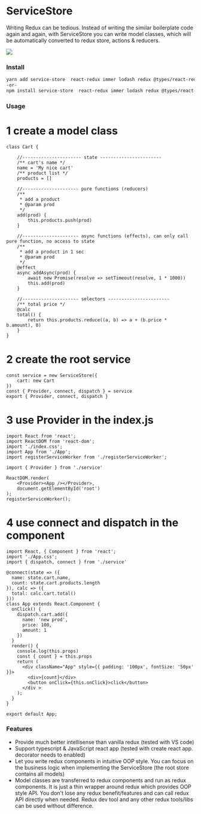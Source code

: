# ServiceStore
Writing Redux can be tedious. Instead of writing the similar boilerplate code again and again, with ServiceStore you can write model classes, which will be automatically converted to redux store, actions & reducers.

![](https://shenawesome.github.io/img/ServiceStore.jpg)

### Install

```bash
yarn add service-store  react-redux immer lodash redux @types/react-redux @types/lodash @types/redux
-or-
npm install service-store  react-redux immer lodash redux @types/react-redux @types/lodash @types/redux 
```
### Usage

# 1 create a model class

```
class Cart {

    //---------------------- state -----------------------
    /** cart's name */
    name = 'My nice cart'
    /** product list */
    products = []

    //--------------------- pure functions (reducers)
    /**
     * add a product
     * @param prod 
     */
    add(prod) {
        this.products.push(prod)
    }

    //--------------------- async functions (effects), can only call pure function, no access to state 
    /**
     * add a product in 1 sec
     * @param prod 
     */
    @effect
    async addAsync(prod) {
        await new Promise(resolve => setTimeout(resolve, 1 * 1000))
        this.add(prod)
    }

    //--------------------- selectors ----------------------- 
    /** total price */
    @calc
    total() {
        return this.products.reduce((a, b) => a + (b.price * b.amount), 0)
    }
}
```
# 2 create the root service
```
const service = new ServiceStore({
    cart: new Cart
}) 
const { Provider, connect, dispatch } = service
export { Provider, connect, dispatch }
```
# 3 use Provider in the index.js
```
import React from 'react';
import ReactDOM from 'react-dom';
import './index.css';
import App from './App';
import registerServiceWorker from './registerServiceWorker';

import { Provider } from './service'

ReactDOM.render(
    <Provider><App /></Provider>,
    document.getElementById('root')
);
registerServiceWorker();
```
# 4 use connect and dispatch in the component
```
import React, { Component } from 'react';
import './App.css';
import { dispatch, connect } from './service'

@connect(state => ({
  name: state.cart.name,
  count: state.cart.products.length
}), calc => ({
  total: calc.cart.total()
}))
class App extends React.Component {
  onClick() {
    dispatch.cart.add({
      name: 'new prod',
      price: 100,
      amount: 1
    })
  }
  render() {
    console.log(this.props)
    const { count } = this.props
    return (
      <div className="App" style={{ padding: '100px', fontSize: '50px' }}>
        <div>{count}</div>
        <button onClick={this.onClick}>click</button>
      </div >
    );
  }
}

export default App;

````


### Features

- Provide much better intellisense than vanilla redux (tested with VS code)
- Support typescript & JavaScript react app (tested with create react app. decorator needs to enabled) 
- Let you write redux components in intuitive OOP style. You can focus on the business logic when implementing the ServiceStore (the root store contains all models)
- Model classes are transferred to redux components and run as redux components. It is just a thin wrapper around redux which provides OOP style API. You don't lose any redux benefit/features and can call redux API directly when needed. Redux dev tool and any other redux tools/libs can be used without difference.


 
